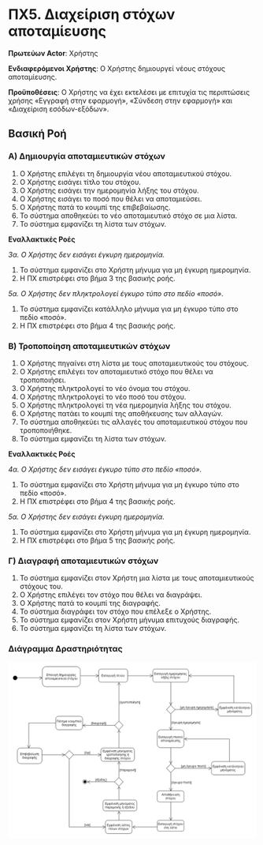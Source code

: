 <h1>ΠΧ5. Διαχείριση στόχων αποταμίευσης</h1>

**Πρωτεύων Actor**: Χρήστης

**Ενδιαφερόμενοι Χρήστης**: Ο Χρήστης δημιουργεί νέους στόχους αποταμίευσης.

**Προϋποθέσεις**: Ο Χρήστης να έχει εκτελέσει με επιτυχία τις περιπτώσεις χρήσης «Εγγραφή στην εφαρμογή», «Σύνδεση στην εφαρμογή» και «Διαχείριση εσόδων-εξόδων».


<h2>Βασική Ροή</h2>

<h3>Α) Δημιουργία αποταμιευτικών στόχων</h3>

1. Ο Χρήστης επιλέγει τη δημιουργία νέου αποταμιευτικού στόχου.
2. Ο Χρήστης εισάγει τίτλο του στόχου.
3. Ο Χρήστης εισάγει την ημερομηνία λήξης του στόχου.
4. Ο Χρήστης εισάγει το ποσό που θέλει να αποταμιεύσει.
5. Ο Χρήστης πατά το κουμπί της επιβεβαίωσης.
6. Το σύστημα αποθηκεύει το νέο αποταμιευτικό στόχο σε μια λίστα.
7. Το σύστημα εμφανίζει τη λίστα των στόχων.

**Εναλλακτικές Ροές**

*3α. Ο Χρήστης δεν εισάγει έγκυρη ημερομηνία.*

 1. Το σύστημα εμφανίζει στο Χρήστη μήνυμα για μη έγκυρη ημερομηνία.
 2. Η ΠΧ επιστρέφει στο βήμα 3 της βασικής ροής.

*5α. Ο Χρήστης δεν πληκτρολογεί έγκυρο τύπο στο πεδίο «ποσό».*

 1. Το σύστημα εμφανίζει κατάλληλο μήνυμα για μη έγκυρο τύπο στο πεδίο «ποσό».
 2. Η ΠΧ επιστρέφει στο βήμα 4 της βασικής ροής.

<h3>Β) Τροποποίηση αποταμιευτικών στόχων</h3>

1. Ο Χρήστης πηγαίνει στη λίστα με τους αποταμιευτικούς του στόχους.
2. Ο Χρήστης επιλέγει τον αποταμιευτικό στόχο που θέλει να τροποποιήσει.
3. Ο Χρήστης πληκτρολογεί το νέο όνομα του στόχου.
4. Ο Χρήστης πληκτρολογεί το νέο ποσό του στόχου.
5. Ο Χρήστης πληκτρολογεί τη νέα ημερομηνία λήξης του στόχου.
6. Ο Χρήστης πατάει το κουμπί της αποθήκευσης των αλλαγών.
7. Το σύστημα αποθηκεύει τις αλλαγές του αποταμιευτικού στόχου που τροποποιήθηκε.
8. Το σύστημα εμφανίζει τη λίστα των στόχων.


**Εναλλακτικές Ροές**

 *4α. Ο Χρήστης δεν εισάγει έγκυρο τύπο στο πεδίο «ποσό».*

 1. Το σύστημα εμφανίζει στο Χρήστη μήνυμα για μη έγκυρο τύπο στο πεδίο «ποσό».
 2. Η ΠΧ επιστρέφει στο βήμα 4 της βασικής ροής.

*5α. Ο Χρήστης δεν εισάγει έγκυρη ημερομηνία.*

 1. Το σύστημα εμφανίζει στο Χρήστη μήνυμα για μη έγκυρη ημερομηνία.
 2. Η ΠΧ επιστρέφει στο βήμα 5 της βασικής ροής.

<h3>Γ) Διαγραφή αποταμιευτικών στόχων</h3>

1. Το σύστημα εμφανίζει στον Χρήστη μια λίστα με τους αποταμιευτικούς στόχους του.
2. Ο Χρήστης επιλέγει τον στόχο που θέλει να διαγράψει.
3. Ο Χρήστης πατά το κουμπί της διαγραφής.
4. Το σύστημα διαγράφει τον στόχο που επέλεξε ο Χρήστης.
5. Το σύστημα εμφανίζει στον Χρήστη μήνυμα επιτυχούς διαγραφής.
6. Το σύστημα εμφανίζει τη λίστα των στόχων.

<h3>Διάγραμμα Δραστηριότητας</h3>

![Διάγραμμα Δραστηριότητας ΠΧ6](diagrams/uc5-activity-diagram.png)

